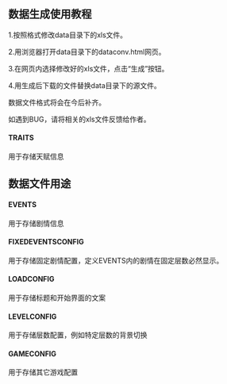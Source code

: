 ## 数据生成使用教程

1.按照格式修改data目录下的xls文件。

2.用浏览器打开data目录下的dataconv.html网页。

3.在网页内选择修改好的xls文件，点击“生成”按钮。

4.用生成后下载的文件替换data目录下的源文件。


数据文件格式将会在今后补齐。

如遇到BUG，请将相关的xls文件反馈给作者。

#### TRAITS

用于存储天赋信息

## 数据文件用途

#### EVENTS

用于存储剧情信息

#### FIXEDEVENTSCONFIG

用于存储固定剧情配置，定义EVENTS内的剧情在固定层数必然显示。

#### LOADCONFIG

用于存储标题和开始界面的文案

#### LEVELCONFIG

用于存储层数配置，例如特定层数的背景切换

#### GAMECONFIG

用于存储其它游戏配置
